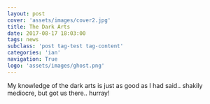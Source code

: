 ```yaml
---
layout: post
cover: 'assets/images/cover2.jpg'
title: The Dark Arts
date: 2017-08-17 18:03:00
tags: news
subclass: 'post tag-test tag-content'
categories: 'ian'
navigation: True
logo: 'assets/images/ghost.png'
---
```


My knowledge of the dark arts is just as good as I had said.. shakily mediocre, but got us there.. hurray!